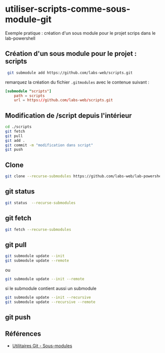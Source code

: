 # utiliser-scripts-comme-sous-module-git

Exemple pratique : création d'un sous module pour le projet scrips dans le lab-powershell

## Création d'un sous module pour le projet : scripts

```bash
 git submodule add https://github.com/labs-web/scripts.git
```

remarquez la création du fichier ``.gitmodules`` avec le contenue suivant : 

```conf
[submodule "scripts"]
	path = scripts
	url = https://github.com/labs-web/scripts.git
```

## Modification de /script depuis l'intérieur

```bash
cd ./scripts
git fetch
git pull
git add .
git commit -m "modification dans script"
git push
```

## Clone 

```bash
git clone --recurse-submodules https://github.com/labs-web/lab-powershell.git
```

## git status 

```bash
git status  --recurse-submodules
```

## git fetch

```bash
git fetch --recurse-submodules
```

## git pull

```bash
git submodule update --init 
git submodule update --remote
```
ou

```bash
git submodule update --init --remote
```

si le submodule contient aussi un submodule
```bash
git submodule update --init --recursive
git submodule update --recursive --remote
```

## git push


## Références 
- [Utilitaires Git - Sous-modules](https://git-scm.com/book/fr/v2/Utilitaires-Git-Sous-modules)
